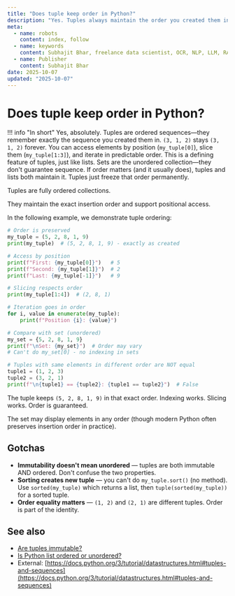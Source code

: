 ```yaml
---
title: "Does tuple keep order in Python?"
description: "Yes. Tuples always maintain the order you created them in. They're ordered, indexed sequences."
meta:
  - name: robots
    content: index, follow
  - name: keywords
    content: Subhajit Bhar, freelance data scientist, OCR, NLP, LLM, RAG, knowledge base, python, tuple, properties
  - name: Publisher
    content: Subhajit Bhar
date: 2025-10-07
updated: "2025-10-07"
---
```


# Does tuple keep order in Python?

<!-- more -->

!!! info "In short"
    Yes, absolutely. Tuples are ordered sequences—they remember exactly the sequence you created them in. `(3, 1, 2)` stays `(3, 1, 2)` forever. You can access elements by position (`my_tuple[0]`), slice them (`my_tuple[1:3]`), and iterate in predictable order. This is a defining feature of tuples, just like lists. Sets are the unordered collection—they don't guarantee sequence. If order matters (and it usually does), tuples and lists both maintain it. Tuples just freeze that order permanently.

Tuples are fully ordered collections.

They maintain the exact insertion order and support positional access.

In the following example, we demonstrate tuple ordering:

```python
# Order is preserved
my_tuple = (5, 2, 8, 1, 9)
print(my_tuple)  # (5, 2, 8, 1, 9) - exactly as created

# Access by position
print(f"First: {my_tuple[0]}")   # 5
print(f"Second: {my_tuple[1]}")  # 2
print(f"Last: {my_tuple[-1]}")   # 9

# Slicing respects order
print(my_tuple[1:4])  # (2, 8, 1)

# Iteration goes in order
for i, value in enumerate(my_tuple):
    print(f"Position {i}: {value}")

# Compare with set (unordered)
my_set = {5, 2, 8, 1, 9}
print(f"\nSet: {my_set}")  # Order may vary
# Can't do my_set[0] - no indexing in sets

# Tuples with same elements in different order are NOT equal
tuple1 = (1, 2, 3)
tuple2 = (3, 2, 1)
print(f"\n{tuple1} == {tuple2}: {tuple1 == tuple2}")  # False
```

The tuple keeps `(5, 2, 8, 1, 9)` in that exact order. Indexing works. Slicing works. Order is guaranteed.

The set may display elements in any order (though modern Python often preserves insertion order in practice).

## Gotchas

* **Immutability doesn't mean unordered** — tuples are both immutable AND ordered. Don't confuse the two properties.
* **Sorting creates new tuple** — you can't do `my_tuple.sort()` (no method). Use `sorted(my_tuple)` which returns a list, then `tuple(sorted(my_tuple))` for a sorted tuple.
* **Order equality matters** — `(1, 2)` and `(2, 1)` are different tuples. Order is part of the identity.

## See also

* [Are tuples immutable?](are-tuples-immutable.md)
* [Is Python list ordered or unordered?](is-python-list-ordered-or-unordered.md)
* External: [https://docs.python.org/3/tutorial/datastructures.html#tuples-and-sequences](https://docs.python.org/3/tutorial/datastructures.html#tuples-and-sequences)

<script type="application/ld+json">
{
  "@context": "https://schema.org",
  "@type": "FAQPage",
  "mainEntity": [{
    "@type": "Question",
    "name": "Does tuple keep order in Python?",
    "acceptedAnswer": {
      "@type": "Answer",
      "text": "Yes, absolutely. Tuples are ordered sequences—they remember exactly the sequence you created them in. You can access elements by position, slice them, and iterate in predictable order. This is a defining feature of tuples, just like lists. Tuples freeze that order permanently."
    }
  }]
}
</script>
